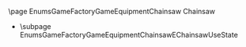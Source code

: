 \page EnumsGameFactoryGameEquipmentChainsaw Chainsaw
- \subpage EnumsGameFactoryGameEquipmentChainsawEChainsawUseState
